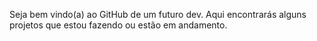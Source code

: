 Seja bem vindo(a) ao GitHub de um futuro dev. Aqui encontrarás alguns projetos que estou fazendo ou estão em andamento.
